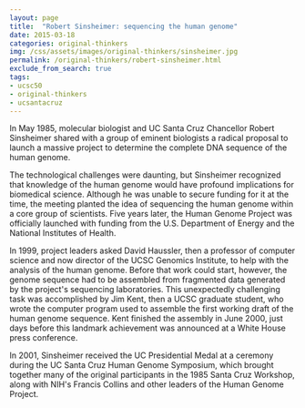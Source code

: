 ```yaml
---
layout: page
title:  "Robert Sinsheimer: sequencing the human genome"
date: 2015-03-18
categories: original-thinkers
img: /css/assets/images/original-thinkers/sinsheimer.jpg
permalink: /original-thinkers/robert-sinsheimer.html
exclude_from_search: true
tags: 
- ucsc50
- original-thinkers
- ucsantacruz
---
```


In May 1985, molecular biologist and UC Santa Cruz Chancellor Robert Sinsheimer shared with a group of eminent biologists a radical proposal to launch a massive project to determine the complete DNA sequence of the human genome.

The technological challenges were daunting, but Sinsheimer recognized that knowledge of the human genome would have profound implications for biomedical science. Although he was unable to secure funding for it at the time, the meeting planted the idea of sequencing the human genome within a core group of scientists. Five years later, the Human Genome Project was officially launched with funding from the U.S. Department of Energy and the National Institutes of Health.

In 1999, project leaders asked David Haussler, then a professor of computer science and now director of the UCSC Genomics Institute, to help with the analysis of the human genome. Before that work could start, however, the genome sequence had to be assembled from fragmented data generated by the project's sequencing laboratories. This unexpectedly challenging task was accomplished by Jim Kent, then a UCSC graduate student, who wrote the computer program used to assemble the first working draft of the human genome sequence. Kent finished the assembly in June 2000, just days before this landmark achievement was announced at a White House press conference.

In 2001, Sinsheimer received the UC Presidential Medal at a ceremony during the UC Santa Cruz Human Genome Symposium, which brought together many of the original participants in the 1985 Santa Cruz Workshop, along with NIH's Francis Collins and other leaders of the Human Genome Project.